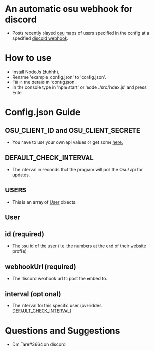 # An automatic osu webhook for discord
* Posts recently played [osu](https://osu.ppy.sh/home) maps of users specified in the config at a specified [discord webhook](https://support.discord.com/hc/en-us/articles/228383668-Intro-to-Webhooks).

# How to use
* Install NodeJs (duhhh),
* Rename 'example_config.json' to 'config.json'.
* Fill in the details in 'config.json'.
* In the console type in 'npm start' or 'node ./src/index.js' and press Enter.

# Config.json Guide
## OSU_CLIENT_ID and OSU_CLIENT_SECRETE
* You have to use your own api values or get some [here.](https://osu.ppy.sh/p/api)
## DEFAULT_CHECK_INTERVAL
* The interval in seconds that the program will poll the Osu! api for updates.
## USERS
* This is an array of [User](#user) objects.
## User
## id (required)
* The osu id of the user (i.e. the numbers at the end of their website profile)
## webhookUrl (required)
* The discord webhook url to post the embed to.
## interval (optional)
* The interval for this specific user (overiddes [DEFAULT_CHECK_INTERVAL](#default-check-interval))

# Questions and Suggestions
* Dm Tare#3664 on discord
